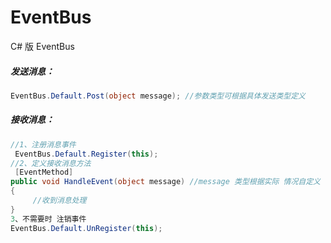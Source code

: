 # EventBus
C# 版 EventBus
##### 发送消息：
```C#
EventBus.Default.Post(object message); //参数类型可根据具体发送类型定义
```
##### 接收消息：
```C#
//1、注册消息事件
 EventBus.Default.Register(this);
//2、定义接收消息方法 
 [EventMethod]
public void HandleEvent(object message) //message 类型根据实际 情况自定义
{
     //收到消息处理
}
3、不需要时 注销事件
EventBus.Default.UnRegister(this); 
```
